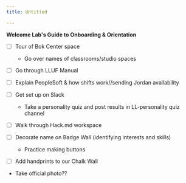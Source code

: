 ```yaml
---
title: Untitled

---
```


**Welcome Lab's Guide to Onboarding & Orientation**

- [ ] Tour of Bok Center space
    * Go over names of classrooms/studio spaces
- [ ] Go through LLUF Manual
- [ ] Explain PeopleSoft & how shifts work//sending Jordan availability
- [ ] Get set up on Slack 
    * Take a personality quiz and post results in LL-personality quiz channel
- [ ] Walk through Hack.md workspace
- [ ] Decorate name on Badge Wall (identifying interests and skills)
    * Practice making buttons
- [ ] Add handprints to our Chalk Wall



* Take official photo??


